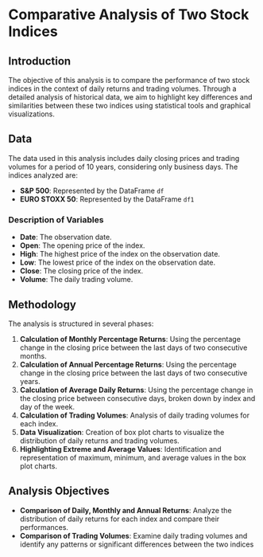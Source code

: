 # Comparative Analysis of Two Stock Indices

## Introduction
The objective of this analysis is to compare the performance of two stock indices in the context of daily returns and trading volumes. Through a detailed analysis of historical data, we aim to highlight key differences and similarities between these two indices using statistical tools and graphical visualizations.

## Data
The data used in this analysis includes daily closing prices and trading volumes for a period of 10 years, considering only business days. The indices analyzed are:
- **S&P 500**: Represented by the DataFrame `df`
- **EURO STOXX 50**: Represented by the DataFrame `df1`

### Description of Variables
- **Date**: The observation date.
- **Open**: The opening price of the index.
- **High**: The highest price of the index on the observation date.
- **Low**: The lowest price of the index on the observation date.
- **Close**: The closing price of the index.
- **Volume**: The daily trading volume.

## Methodology
The analysis is structured in several phases:
1. **Calculation of Monthly Percentage Returns**: Using the percentage change in the closing price between the last days of two consecutive months.
2. **Calculation of Annual Percentage Returns**: Using the percentage change in the closing price between the last days of two consecutive years.
3. **Calculation of Average Daily Returns**: Using the percentage change in the closing price between consecutive days, broken down by index and day of the week.
4. **Calculation of Trading Volumes**: Analysis of daily trading volumes for each index.
5. **Data Visualization**: Creation of box plot charts to visualize the distribution of daily returns and trading volumes.
6. **Highlighting Extreme and Average Values**: Identification and representation of maximum, minimum, and average values in the box plot charts.

## Analysis Objectives
- **Comparison of Daily, Monthly and Annual Returns**: Analyze the distribution of daily returns for each index and compare their performances.
- **Comparison of Trading Volumes**: Examine daily trading volumes and identify any patterns or significant differences between the two indices
 
 
